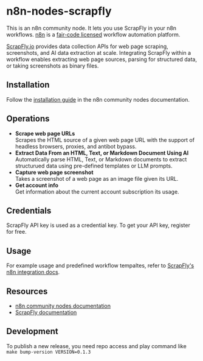 # n8n-nodes-scrapfly

This is an n8n community node. It lets you use ScrapFly in your n8n workflows. [n8n](https://n8n.io/) is a [fair-code licensed](https://docs.n8n.io/reference/license/) workflow automation platform.

[ScrapFly.io](https://scrapfly.io/) provides data collection APIs for web page scraping, screenshots, and AI data extraction at scale. Integrating ScrapFly within a workflow enables extracting web page sources, parsing for structured data, or taking screenshots as binary files.

## Installation

Follow the [installation guide](https://docs.n8n.io/integrations/community-nodes/installation/) in the n8n community nodes documentation.

## Operations
- __Scrape web page URLs__  
Scrapes the HTML source of a given web page URL with the support of headless browsers, proxies, and antibot bypass.
- __Extract Data From an HTML, Text, or Markdown Document Using AI__  
Automatically parse HTML, Text, or Markdown documents to extract structurued data using pre-defined templates or LLM prompts.
- __Capture web page screenshot__  
Takes a screenshot of a web page as an image file given its URL.
- __Get account info__  
Get information about the current account subscription its usage.

## Credentials

ScrapFly API key is used as a credential key. To get your API key, register for free.

## Usage

For example usage and predefined workflow tempaltes, refer to [ScrapFly's n8n integration docs](https://scrapfly.io/docs/integration/n8n).

## Resources

* [n8n community nodes documentation](https://docs.n8n.io/integrations/community-nodes/)
* [ScrapFly documentation](https://scrapfly.io/docs)

## Development 

To publish a new release, you need repo access and play command like `make bump-version VERSION=0.1.3`
